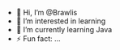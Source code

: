 - 👋 Hi, I’m @Brawlis
- 👀 I’m interested in learning
- 🌱 I’m currently learning Java
- ⚡ Fun fact: ...

<!---
Brawlis/Brawlis is a ✨ special ✨ repository because its `README.md` (this file) appears on your GitHub profile.
You can click the Preview link to take a look at your changes.
--->
